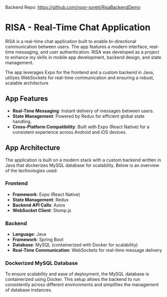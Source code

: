 Backend Repo: https://github.com/noor-soreti/RisaBackendDemo

# RISA - Real-Time Chat Application

RISA is a real-time chat application built to enable bi-directional communication between users. The app features a modern interface, real-time messaging, and user authentication. RISA was developed as a project to enhance my skills in mobile app development, backend design, and state management. 

The app leverages Expo for the frontend and a custom backend in Java, utilizes WebSockets for real-time communication and ensuring a robust, scalable architecture

## App Features

- **Real-Time Messaging**: Instant delivery of messages between users.
- **State Management**: Powered by Redux for efficient global state handling.
- **Cross-Platform Compatibility**: Built with Expo (React Native) for a consistent experience across Android and iOS devices.
<!-- - **User Authentication**: Secure login/signup functionality using Firebase Authentication. -->
<!-- - **User Profiles**: Each user has a unique profile with custom attributes. -->
<!-- - **Media Sharing**: Users can upload and share images in conversations. -->

## App Architecture

The application is built on a modern stack with a custom backend written in Java that dockerizes MySQL database for scalability. Below is an overview of the technologies used:

### Frontend
- **Framework**: Expo (React Native)
- **State Management**: Redux
- **Backend API Calls**: Axios
- **WebSocket Client**: Stomp.js

### Backend
- **Language**: Java 
- **Framework**: Spring Boot
- **Database**: MySQL (containerized with Docker for scalability)
- **Real-Time Communication**: WebSockets for real-time message delivery
<!-- - **Media Storage**: Local storage for storing media files -->
<!-- - **Authentication**: Firebase Authentication for user registration and login -->

<!-- ## User Authentication
Firebase Authentication ensures secure user management:
- Users must sign up with an email and password or log in using existing credentials.
- Upon login, Firebase issues JSON Web Tokens (JWTs) for authentication and secure resource access:
  - **Access Token**: Authorizes API operations.
  - **ID Token**: Provides user identity claims.
  - **Refresh Token**: Retrieves new access tokens upon expiration. -->

### Dockerized MySQL Database

To ensure scalability and ease of deployment, the MySQL database is containerized using Docker. This setup allows the backend to run consistently across different environments and simplifies the management of database instances.

<!-- ### Backend Repository
The backend is built with Java using Spring Boot and MySQL. The backend is dockerized for scalability, making it easier to scale and deploy the application. You can find the backend code here:  
[Backend Repository](https://github.com/noor-soreti/RisaBackendDemo)

### WebSocket Communication
WebSocket is used for real-time messaging between users. When a message is sent, it is broadcasted to the recipient via WebSocket. -->

<!-- ## Development Highlights -->

<!-- ### Challenges Overcome
- **Real-Time Messaging**: Utilizes WebSockets for real-time message delivery, ensuring instant communication between users.
- **State Management**: Successfully integrated Redux to manage user authentication and app-wide state.
- **Cross-Platform Compatibility**: Ensured consistent design and functionality across iOS and Android. -->